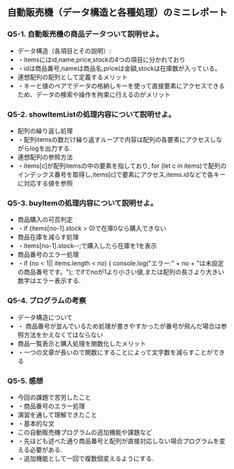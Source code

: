 ## 自動販売機（データ構造と各種処理）のミニレポート
### Q5-1. 自動販売機の商品データついて説明せよ。
* データ構造（各項目とその説明）:
* ・itemsにはid,name,price,stockの4つの項目に分かれており
* ・idは商品番号,nameは商品名,priceは金額,stockは在庫数が入っている。
* 連想配列の配列として定義するメリット
* ・キーと値のペアでデータの格納しキーを使って直接要素にアクセスできるため、データの検索や操作を拘束に行えるのがメリット
### Q5-2. showItemListの処理内容について説明せよ。
* 配列の繰り返し処理
* ・配列itemsの数だけ繰り返すループで内容は配列の各要素にアクセスしながらlogを出力する.
* 連想配列の参照方法
* ・items[c]が配列itemsの中の要素を指しており, for (let c in items)で配列のインデックス番号を取得し,items[c]で要素にアクセス,items.idなどで各キーに対応する値を参照
### Q5-3. buyItemの処理内容について説明せよ。
* 商品購入の可否判定
* ・if (items[no-1].stock > 0)で在庫0なら購入できない
* 商品在庫を減らす処理
* ・items[no-1].stock--;で購入したら在庫を1を表示
* 商品番号のエラー処理
* ・if (no < 1|| items.length < no) {
                console.log("エラー:" + no + "は未設定の商品番号です。");
でifでnoが1より小さい値,または配列の長さより大きい数字はエラー表示する.
### Q5-4. プログラムの考察
* データ構造について
* ・ 商品番号が並んでいるため処理が書きやすかったが番号が飛んだ場合は参照方法をかえなくてはならない
* 商品一覧表示と購入処理を関数化したメリット
* ・一つの文章が長いので関数にすることによって文字数を減らすことができる
### Q5-5. 感想
* 今回の課題で苦労したこと
* ・商品番号のエラー処理
* 演習を通して理解できたこと
* ・基本的な文
* この自動販売機プログラムの追加機能や課題など
* ・先ほども述べた通り商品番号と配列が直接対応しない場合プログラムを変える必要がある.
* ・追加機能として一回で複数個変えるようにする.
